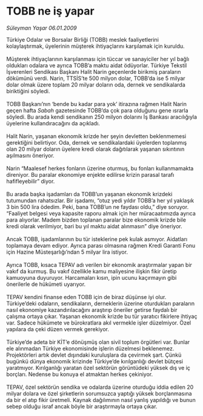 # TOBB ne iş yapar

*Süleyman Yaşar 06.01.2009*

<div class="taraf_structure_2col_1zq">
<div class="margen_n">



 <p>Türkiye Odalar ve Borsalar Birliği (TOBB) meslek faaliyetlerini kolaylaştırmak, üyelerinin müşterek ihtiyaçlarını karşılamak için kuruldu. <br/><br/>Müşterek ihtiyaçlarının karşılanması için tüccar ve sanayiciler her yıl bağlı oldukları odalara ve ayrıca TOBB’a maktu aidat ödüyorlar. Türkiye Tekstil İşverenleri Sendikası Başkanı Halit Narin geçenlerde birikmiş paraların dökümünü verdi. Narin, TTSİS’te 500 milyon dolar, TOBB’da ise 5 milyar dolar olmak üzere toplam 20 milyar doların oda, dernek ve sendikalarda biriktiğini söyledi. <br/><br/>TOBB Başkanı’nın ‘bende bu kadar para yok’ itirazına rağmen Halit Narin geçen hafta <i>Sabah</i> gazetesinde TOBB’da çok para olduğunu gene ısrarla söyledi. Bu arada kendi sendikanın 250 milyon dolarını İş Bankası aracılığıyla üyelerine kullandıracağını da açıkladı. <br/><br/>Halit Narin, yaşanan ekonomik krizde her şeyin devletten beklenmemesi gerektiğini belirtiyor. Oda, dernek ve sendikalardaki üyelerden toplanmış olan 20 milyar doların üyelere kredi olarak dağıtılarak yaşanan sıkıntının aşılmasını öneriyor. <br/><br/>Narin “Maalesef herkes fonların üzerine oturmuş, bu fonları kullanmamakta direniyor. Bu paralar ekonomiye enjekte edilirse krizin parasal tarafı hafifleyebilir” diyor. <br/><br/>Bu arada başka işadamları da TOBB’un yaşanan ekonomik krizdeki tutumundan rahatsızlar. Bir işadamı, “otuz yedi yıldır TOBB’a her yıl yaklaşık 3 bin 500 lira ödedim. Peki, bana TOBB’un ne faydası oldu,” diye soruyor. “Faaliyet belgesi veya kapasite raporu almak için her müracaatımızda ayrıca para alıyorlar. Madem bizden toplanan paralar bize ekonomik krizde bile kredi olarak verilmiyor, bari bu yıl maktu aidat alınmasın” diye öneriyor. <br/><br/>Ancak TOBB, işadamlarının bu tür isteklerine pek kulak asmıyor. Aidatları toplamaya devam ediyor. Ayrıca parası olmasına rağmen Kredi Garanti Fonu için Hazine Müsteşarlığı’ndan 5 milyar lira istiyor. <br/><br/>Ayrıca TOBB, kısaca TEPAV adı verilen bir ekonomik araştırmalar yapan bir vakıf da kurmuş. Bu vakıf özellikle kamu maliyesine ilişkin fikir üretip kamuoyuna duyuruyor. Harcamaları kısın, ipin ucunu kaçırmayın gibi önerilerle de hükümeti uyarıyor. <br/><br/>TEPAV kendini finanse eden TOBB için de biraz düşünse iyi olur. Türkiye’deki odaların, sendikaların, derneklerin üzerine oturdukları paraların nasıl ekonomiye kazandırılacağını araştırıp öneriler getirse faydalı bir çalışma ortaya çıkar. Yaşanan ekonomik krizde bu tür yaratıcı fikirlere ihtiyaç var. Sadece hükümete ve bürokratlara akıl vermekle işler düzelmiyor. Özel yapılara da çeki düzen vermek gerekiyor. <br/><br/>Türkiye’de adeta bir KİT’e dönüşmüş olan sivil toplum örgütleri var. Bunlar ele alınmadan Türkiye ekonomisinde işlerin düzelmesi beklenemez. Projektörleri artık devlet dışındaki kuruluşlara da çevirmek şart. Çünkü bugünkü dünya ekonomik krizinde Türkiye’de kırılganlığı devlet bütçesi yaratmıyor. Kırılganlığı yaratan özel sektörün görüntüdeki yüksek dış ve iç borçları. Nedense bu konuya el atmaktan herkes çekiniyor. <br/><br/>TEPAV, özel sektörün sendika ve odalarda üzerine oturduğu iddia edilen 20 milyar dolara ve özel şirketlerin sorumsuzca yaptığı yüksek borçlanmasına da bir el atıp fikir üretmeli. Kaynak dağılımının nasıl yanlış yapıldığı ve bunun sebep olduğu israf ancak böyle bir araştırmayla ortaya çıkar.</p>

<br/>


<div id="taraf_not">
</div>

</div>


</div>
